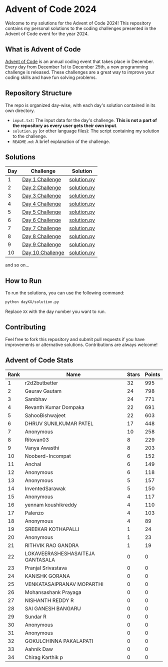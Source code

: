 # Advent of Code 2024

Welcome to my solutions for the Advent of Code 2024! This repository contains my personal solutions to the coding challenges presented in the Advent of Code event for the year 2024.

## What is Advent of Code

[Advent of Code](https://adventofcode.com/) is an annual coding event that takes place in December. Every day from December 1st to December 25th, a new programming challenge is released. These challenges are a great way to improve your coding skills and have fun solving problems.

## Repository Structure

The repo is organized day-wise, with each day's solution contained in its own directory.

- `input.txt`: The input data for the day's challenge. **This is not a part of the repository as every user gets their own input**.
- `solution.py` (or other language files): The script containing my solution to the challenge.
- `README.md`: A brief explanation of the challenge.
## Solutions

| Day | Challenge | Solution |
| --- | --------- | -------- |
| 1   | [Day 1 Challenge](https://adventofcode.com/2024/day/1) | [solution.py](./day01/day1.py) |
| 2   | [Day 2 Challenge](https://adventofcode.com/2024/day/2) | [solution.py](./day02/day2.py) |
| 3   | [Day 3 Challenge](https://adventofcode.com/2024/day/3) | [solution.py](./day03/day3.py) |
| 4   | [Day 4 Challenge](https://adventofcode.com/2024/day/4) | [solution.py](./day04/day4.py) |
| 5   | [Day 5 Challenge](https://adventofcode.com/2024/day/5) | [solution.py](./day05/day5.py) |
| 6   | [Day 6 Challenge](https://adventofcode.com/2024/day/6) | [solution.py](./day06/day6.py) |
| 7   | [Day 7 Challenge](https://adventofcode.com/2024/day/7) | [solution.py](./day07/day7.py) |
| 8   | [Day 8 Challenge](https://adventofcode.com/2024/day/8) | [solution.py](./day08/day8.py) |
| 9   | [Day 9 Challenge](https://adventofcode.com/2024/day/9) | [solution.py](./day09/day9.py) |
| 10   | [Day 10 Challenge](https://adventofcode.com/2024/day/10) | [solution.py](./day10/day10.py) |

and so on...

## How to Run

To run the solutions, you can use the following command:

```bash
python dayXX/solution.py
```

Replace `XX` with the day number you want to run.

## Contributing
Feel free to fork this repository and submit pull requests if you have improvements or alternative solutions. Contributions are always welcome!


<!-- AOC-STATS-START -->
## Advent of Code Stats

| Rank | Name | Stars | Points |
|------|------|-------|--------|
| 1 | r2d2butbetter | 32 | 995 |
| 2 | Gaurav Gautam | 24 | 798 |
| 3 | Sambhav | 24 | 771 |
| 4 | Revanth Kumar Dompaka | 22 | 691 |
| 5 | SahooBishwajeet | 22 | 603 |
| 6 | DHRUV SUNILKUMAR PATEL | 17 | 448 |
| 7 | Anonymous | 10 | 258 |
| 8 | Ritovan03 | 8 | 229 |
| 9 | Vanya Awasthi  | 8 | 203 |
| 10 | Nooberd-Incompat | 6 | 152 |
| 11 | Anchal | 6 | 149 |
| 12 | Anonymous | 6 | 118 |
| 13 | Anonymous | 5 | 157 |
| 14 | InventedSarawak | 5 | 150 |
| 15 | Anonymous | 4 | 117 |
| 16 | yennam koushikreddy | 4 | 110 |
| 17 | Palenzo | 4 | 103 |
| 18 | Anonymous | 4 | 89 |
| 19 | SREEKAR KOTHAPALLI | 1 | 24 |
| 20 | Anonymous | 1 | 23 |
| 21 | RITHVIK RAO GANDRA | 1 | 19 |
| 22 | LOKAVEERASHESHASAITEJA GANTASALA | 0 | 0 |
| 23 | Pranjal Srivastava | 0 | 0 |
| 24 | KANISHK GORANA | 0 | 0 |
| 25 | VENKATASAIPRANAV MOPARTHI | 0 | 0 |
| 26 | Mohansashank Prayaga | 0 | 0 |
| 27 | NISHANTH REDDY R | 0 | 0 |
| 28 | SAI GANESH BANGARU | 0 | 0 |
| 29 | Sundar R | 0 | 0 |
| 30 | Anonymous | 0 | 0 |
| 31 | Anonymous | 0 | 0 |
| 32 | GOKULCHINNA PAKALAPATI | 0 | 0 |
| 33 | Aahnik Daw | 0 | 0 |
| 34 | Chirag Karthik p | 0 | 0 |
<!-- AOC-STATS-END -->

